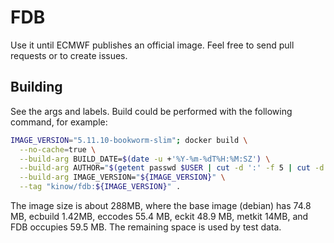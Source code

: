 # FDB

Use it until ECMWF publishes an official image. Feel free
to send pull requests or to create issues.

## Building

See the args and labels. Build could be performed with the
following command, for example:

```bash
IMAGE_VERSION="5.11.10-bookworm-slim"; docker build \
  --no-cache=true \
  --build-arg BUILD_DATE=$(date -u +'%Y-%m-%dT%H:%M:SZ') \
  --build-arg AUTHOR="$(getent passwd $USER | cut -d ':' -f 5 | cut -d ',' -f 1)" \
  --build-arg IMAGE_VERSION="${IMAGE_VERSION}" \
  --tag "kinow/fdb:${IMAGE_VERSION}" .

```

The image size is about 288MB, where the base image (debian)
has 74.8 MB, ecbuild 1.42MB, eccodes 55.4 MB, eckit 48.9 MB,
metkit 14MB, and FDB occupies 59.5 MB. The remaining space
is used by test data.
